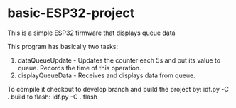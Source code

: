 # basic-ESP32-project
This is a simple ESP32 firmware that displays queue data

This program has basically two tasks:
1. dataQueueUpdate - Updates the counter each 5s and put its value to queue. Records the time of this operation.
2. displayQueueData - Receives and displays data from queue.

To compile it checkout to develop branch and build the project by:
 idf.py -C . build
to flash:
 idf.py -C . flash

